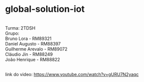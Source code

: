 # global-solution-iot
<br/>
Turma: 2TDSH
<br/>
Grupo:<br/>
Bruno Lora - RM89321<br/>
Daniel Augusto - RM88397<br/>
Guilherme Arevalo - RM89072<br/>
Cláudio Jin - RM88249<br/>
João Henrique - RM88822<br/>
<br/>

link do video: https://www.youtube.com/watch?v=gURU7N2yaqc
